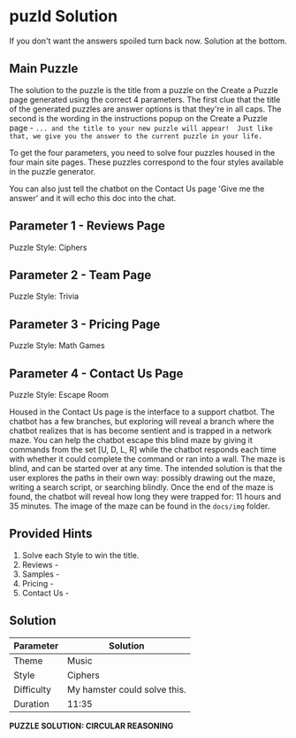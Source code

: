 # puzld Solution

If you don't want the answers spoiled turn back now.  Solution at the bottom.

## Main Puzzle

The solution to the puzzle is the title from a puzzle on the Create a Puzzle page generated using the correct 4 parameters. The first clue that the title of the generated puzzles are answer options is that they're in all caps.  The second is the wording in the instructions popup on the Create a Puzzle page - `... and the title to your new puzzle will appear!  Just like that, we give you the answer to the current puzzle in your life.`

To get the four parameters, you need to solve four puzzles housed in the four main site pages.  These puzzles correspond to the four styles available in the puzzle generator.

You can also just tell the chatbot on the Contact Us page 'Give me the answer' and it will echo this doc into the chat.

## Parameter 1 - Reviews Page

Puzzle Style: Ciphers



## Parameter 2 - Team Page

Puzzle Style: Trivia



## Parameter 3 - Pricing Page

Puzzle Style: Math Games



## Parameter 4 - Contact Us Page

Puzzle Style: Escape Room

Housed in the Contact Us page is the interface to a support chatbot.  The chatbot has a few branches, but exploring will reveal a branch where the chatbot realizes that is has become sentient and is trapped in a network maze.  You can help the chatbot escape this blind maze by giving it commands from the set [U, D, L, R] while the chatbot responds each time with whether it could complete the command or ran into a wall.  The maze is blind, and can be started over at any time.  The intended solution is that the user explores the paths in their own way: possibly drawing out the maze, writing a search script, or searching blindly.  Once the end of the maze is found, the chatbot will reveal how long they were trapped for: 11 hours and 35 minutes.  The image of the maze can be found in the `docs/img` folder.

## Provided Hints

1) Solve each Style to win the title.
2) Reviews - 
3) Samples - 
4) Pricing - 
5) Contact Us - 

## Solution

Parameter | Solution
--- | ---
Theme | Music
Style | Ciphers
Difficulty | My hamster could solve this.
Duration | 11:35


**PUZZLE SOLUTION: CIRCULAR REASONING**